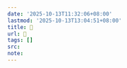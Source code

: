```yaml
---
date: '2025-10-13T11:32:06+08:00'
lastmod: '2025-10-13T13:04:51+08:00'
title: 󰫯
url: 󰫯
tags: []
src:
note:
---
```

